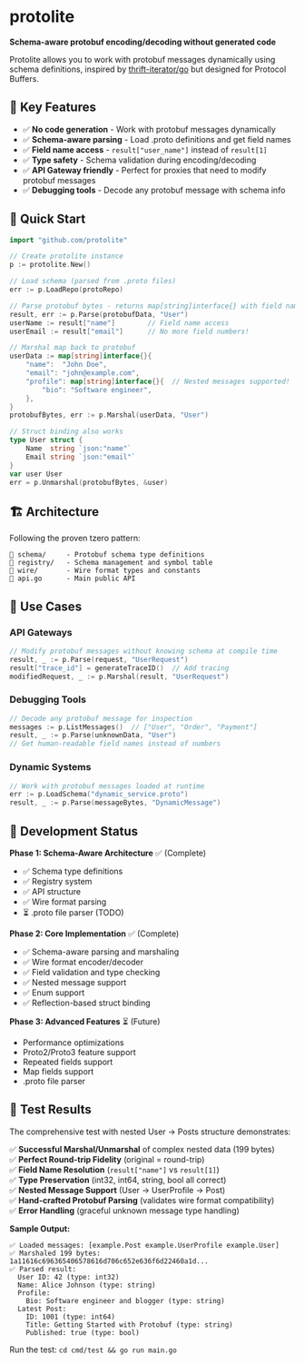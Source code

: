 # protolite

**Schema-aware protobuf encoding/decoding without generated code**

Protolite allows you to work with protobuf messages dynamically using schema definitions, inspired by [thrift-iterator/go](https://github.com/thrift-iterator/go) but designed for Protocol Buffers.

## 🎯 **Key Features**

- ✅ **No code generation** - Work with protobuf messages dynamically
- ✅ **Schema-aware parsing** - Load .proto definitions and get field names
- ✅ **Field name access** - `result["user_name"]` instead of `result[1]`
- ✅ **Type safety** - Schema validation during encoding/decoding  
- ✅ **API Gateway friendly** - Perfect for proxies that need to modify protobuf messages
- ✅ **Debugging tools** - Decode any protobuf message with schema info

## 🚀 **Quick Start**

```go
import "github.com/protolite"

// Create protolite instance
p := protolite.New()

// Load schema (parsed from .proto files)
err := p.LoadRepo(protoRepo)

// Parse protobuf bytes - returns map[string]interface{} with field names!
result, err := p.Parse(protobufData, "User")
userName := result["name"]        // Field name access
userEmail := result["email"]      // No more field numbers!

// Marshal map back to protobuf
userData := map[string]interface{}{
    "name":  "John Doe", 
    "email": "john@example.com",
    "profile": map[string]interface{}{  // Nested messages supported!
        "bio": "Software engineer",
    },
}
protobufBytes, err := p.Marshal(userData, "User")

// Struct binding also works
type User struct {
    Name  string `json:"name"`
    Email string `json:"email"`
}
var user User
err = p.Unmarshal(protobufBytes, &user)
```

## 🏗️ **Architecture**

Following the proven tzero pattern:

```
📁 schema/     - Protobuf schema type definitions
📁 registry/   - Schema management and symbol table  
📁 wire/       - Wire format types and constants
📄 api.go      - Main public API
```

## 🎯 **Use Cases**

### **API Gateways**
```go
// Modify protobuf messages without knowing schema at compile time
result, _ := p.Parse(request, "UserRequest") 
result["trace_id"] = generateTraceID()  // Add tracing
modifiedRequest, _ := p.Marshal(result, "UserRequest")
```

### **Debugging Tools**
```go
// Decode any protobuf message for inspection
messages := p.ListMessages()  // ["User", "Order", "Payment"]
result, _ := p.Parse(unknownData, "User")
// Get human-readable field names instead of numbers
```

### **Dynamic Systems**
```go
// Work with protobuf messages loaded at runtime
err := p.LoadSchema("dynamic_service.proto")
result, _ := p.Parse(messageBytes, "DynamicMessage")
```

## 🔄 **Development Status**

**Phase 1: Schema-Aware Architecture** ✅ (Complete)
- ✅ Schema type definitions
- ✅ Registry system  
- ✅ API structure
- ✅ Wire format parsing
- ⏳ .proto file parser (TODO)

**Phase 2: Core Implementation** ✅ (Complete)
- ✅ Schema-aware parsing and marshaling
- ✅ Wire format encoder/decoder
- ✅ Field validation and type checking
- ✅ Nested message support
- ✅ Enum support
- ✅ Reflection-based struct binding

**Phase 3: Advanced Features** ⏳ (Future)
- Performance optimizations  
- Proto2/Proto3 feature support
- Repeated fields support
- Map fields support
- .proto file parser

## 🧪 **Test Results**

The comprehensive test with nested User → Posts structure demonstrates:

✅ **Successful Marshal/Unmarshal** of complex nested data (199 bytes)  
✅ **Perfect Round-trip Fidelity** (original = round-trip)  
✅ **Field Name Resolution** (`result["name"]` vs `result[1]`)  
✅ **Type Preservation** (int32, int64, string, bool all correct)  
✅ **Nested Message Support** (User → UserProfile → Post)  
✅ **Hand-crafted Protobuf Parsing** (validates wire format compatibility)  
✅ **Error Handling** (graceful unknown message type handling)  

**Sample Output:**
```
✅ Loaded messages: [example.Post example.UserProfile example.User]
✅ Marshaled 199 bytes: 1a11616c696365406578616d706c652e636f6d22460a1d...
✅ Parsed result:
  User ID: 42 (type: int32)
  Name: Alice Johnson (type: string)  
  Profile:
    Bio: Software engineer and blogger (type: string)
  Latest Post:
    ID: 1001 (type: int64)
    Title: Getting Started with Protobuf (type: string)
    Published: true (type: bool)
```

Run the test: `cd cmd/test && go run main.go`
